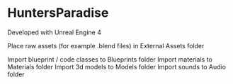 # HuntersParadise

Developed with Unreal Engine 4

Place raw assets (for example .blend files) in External Assets folder

Import blueprint / code classes to Blueprints folder
Import materials to Materials folder
Import 3d models to Models folder
Import sounds to Audio folder
